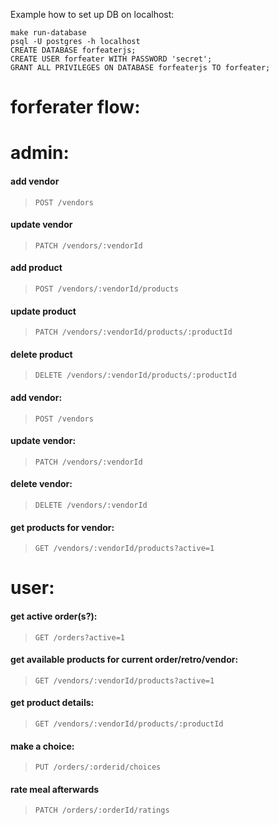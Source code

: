 Example how to set up DB on localhost:
```
make run-database
psql -U postgres -h localhost
CREATE DATABASE forfeaterjs;
CREATE USER forfeater WITH PASSWORD 'secret';
GRANT ALL PRIVILEGES ON DATABASE forfeaterjs TO forfeater;
```

# forferater flow:

# admin:
#### add vendor
> `POST /vendors`
#### update vendor
> `PATCH /vendors/:vendorId`
#### add product
> `POST /vendors/:vendorId/products`
#### update product
> `PATCH /vendors/:vendorId/products/:productId`
#### delete product
> `DELETE /vendors/:vendorId/products/:productId`
#### add vendor:
> `POST /vendors`
#### update vendor:
> `PATCH /vendors/:vendorId`
#### delete vendor:
> `DELETE /vendors/:vendorId`
#### get products for vendor:
> `GET /vendors/:vendorId/products?active=1`

# user:
#### get active order(s?):
> `GET /orders?active=1`
#### get available products for current order/retro/vendor:
> `GET /vendors/:vendorId/products?active=1`
#### get product details:
> `GET /vendors/:vendorId/products/:productId`
#### make a choice:
> `PUT /orders/:orderid/choices`
#### rate meal afterwards
> `PATCH /orders/:orderId/ratings`
